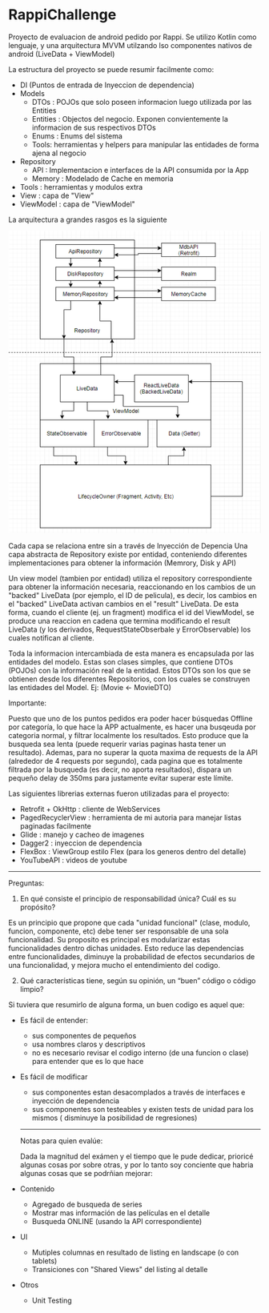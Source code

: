 # RappiChallenge

Proyecto de evaluacion de android pedido por Rappi.
Se utilizo Kotlin como lenguaje, y una arquitectura MVVM utilzando lso componentes nativos de android (LiveData + ViewModel)

La estructura del proyecto se puede resumir facilmente como:

* DI (Puntos de entrada de Inyeccion de dependencia)
* Models
  * DTOs : POJOs que solo poseen informacion luego utilizada por las Entities
  * Entities : Objectos del negocio. Exponen convientemente la informacion de sus respectivos DTOs
  * Enums : Enums del sistema
  * Tools: herramientas y helpers para manipular las entidades de forma ajena al negocio
* Repository 
  * API : Implementacion e interfaces de la API consumida por la App
  * Memory : Modelado de Cache en memoria
* Tools : herramientas y modulos extra
* View : capa de "View"
* ViewModel : capa de "ViewModel"

La arquitectura a grandes rasgos es la siguiente

![alt text](https://github.com/JMLeiva/RappiChallenge/blob/master/RepoPictures/Architecture.png)

Cada capa se relaciona entre sin a través de Inyección de Depencia
Una capa abstracta de Repository existe por entidad, conteniendo diferentes implementaciones para obtener la información (Memrory, Disk y API)

Un view model (tambien por entidad) utiliza el repository correspondiente para obtener la información necesaria, reaccionando en los cambios de un
"backed" LiveData (por ejemplo, el ID de pelicula), es decir, los cambios en el "backed" LiveData activan cambios en el "result" LiveData.
De esta forma, cuando el cliente (ej. un fragment) modifica el id del ViewModel, se produce una reaccion en cadena que termina modificando el result LiveData (y los derivados, RequestStateObserbale y ErrorObservable) los cuales notifican al cliente.

Toda la informacion intercambiada de esta manera es encapsulada por las entidades del modelo. Estas son clases simples, que contiene DTOs (POJOs) con la información real de la entidad. 
Estos DTOs son los que se obtienen desde los diferentes Repositorios, con los cuales se construyen las entidades del Model.
Ej: (Movie <- MovieDTO)

Importante: 

Puesto que uno de los puntos pedidos era poder hacer búsquedas Offline por categoría, lo que hace la APP actualmente, es hacer una busqeuda por categoria normal, y filtrar localmente los resultados. Esto produce que la busqueda sea lenta (puede requerir varias paginas hasta tener un resultado). Ademas, para no superar la quota maxima de requests de la API (alrededor de 4 requests por segundo), cada pagina que es totalmente filtrada por la busqueda (es decir, no aporta resultados), dispara un pequeño delay de 350ms para justamente evitar superar este límite.


Las siguientes librerias externas fueron utilizadas para el proyecto:

* Retrofit + OkHttp : cliente de WebServices
* PagedRecyclerView : herramienta de mi autoria para manejar listas paginadas facilmente
* Glide : manejo y cacheo de imagenes
* Dagger2 : inyeccion de dependencia
* FlexBox : ViewGroup estilo Flex (para los generos dentro del detalle)
* YouTubeAPI : videos de youtube

----------------------------------------------------------------------------------------------------------------------------------

Preguntas: 

1. En qué consiste el principio de responsabilidad única? Cuál es su propósito?

Es un principio que propone que cada "unidad funcional" (clase, modulo, funcion, componente, etc) debe tener ser responsable de una sola funcionalidad.
Su proposito es principal es modularizar estas funcionalidades dentro dichas unidades. Esto reduce las dependencias entre funcionalidades, diminuye la probabilidad de efectos secundarios de una funcionalidad, y mejora mucho el entendimiento del codigo.

2. Qué características tiene, según su opinión, un “buen” código o código limpio?

Si tuviera que resumirlo de alguna forma, un buen codigo es aquel que:
* Es fácil de entender: 
  * sus componentes de pequeños
  * usa nombres claros y descriptivos
  * no es necesario revisar el codigo interno (de una funcion o clase) para entender que es lo que hace
* Es fácil de modificar
  * sus componentes estan desacomplados a través de interfaces e inyección de dependencia
  * sus componentes son testeables y existen tests de unidad para los mismos ( disminuye la posibilidad de regresiones)
  
  ----------------------------------------------------------------------------------------------------------------------------------
  
  Notas para quien evalúe: 
  
  Dada la magnitud del exámen y el tiempo que le pude dedicar, prioricé algunas cosas por sobre otras, y por lo tanto soy conciente que habria algunas cosas que se podrñian mejorar:
  
* Contenido
  * Agregado de busqueda de series
  * Mostrar mas información de las películas en el detalle
  * Busqueda ONLINE (usando la API correspondiente)
* UI
  * Mutiples columnas en resultado de listing en landscape (o con tablets)
  * Transiciones con "Shared Views" del listing al detalle
* Otros
  * Unit Testing

 

